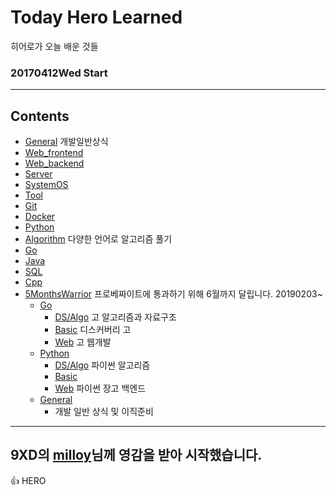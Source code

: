 # Today Hero Learned
히어로가 오늘 배운 것들
### 20170412Wed Start



<hr/>


## Contents

- [General](#General) 개발일반상식
- [Web_frontend](#Web_frontend)
- [Web_backend](#Web_backend)
- [Server](#Server)
- [SystemOS](#SystemOS)
- [Tool](#Tool)
- [Git](#Git)
- [Docker](#Docker)
- [Python](#Python)
- [Algorithm](#Algorithm) 다양한 언어로 알고리즘 풀기
- [Go](#Go)
- [Java](#Java)
- [SQL](#SQL)
- [Cpp](#Cpp)
- [5MonthsWarrior](#5MonthsWarrior) 프로베짜이트에 통과하기 위해 6월까지 달립니다. 20190203~
  - [Go](#Go)
    - [DS/Algo](#DS/Algo) 고 알고리즘과 자료구조
    - [Basic](#Basic) 디스커버리 고
    - [Web](#Web) 고 웹개발
  - [Python](#Python)
    - [DS/Algo](#DS/Algo) 파이썬 알고리즘
    - [Basic](#Basic)
    - [Web](#Web) 파이썬 장고 백엔드
  - [General](#General)
    - 개발 일반 상식 및 이직준비
<hr/>

## 9XD의 [milloy](https://github.com/milooy/TIL)님께 영감을 받아 시작했습니다.


:+1:  HERO

  

